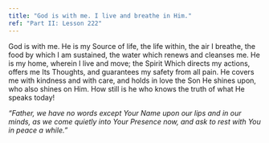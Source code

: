 ```yaml
---
title: "God is with me. I live and breathe in Him."
ref: "Part II: Lesson 222"
---
```


God is with me. He is my Source of life, the life within, the air I
breathe, the food by which I am sustained, the water which renews and
cleanses me. He is my home, wherein I live and move; the Spirit Which
directs my actions, offers me Its Thoughts, and guarantees my safety
from all pain. He covers me with kindness and with care, and holds in
love the Son He shines upon, who also shines on Him. How still is he who
knows the truth of what He speaks today!

*“Father, we have no words except Your Name upon our lips and in our
minds, as we come quietly into Your Presence now, and ask to rest with
You in peace a while.”*

